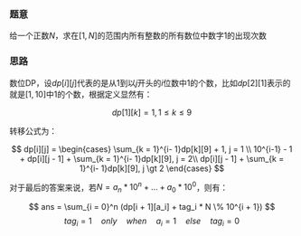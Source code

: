 ### 题意
给一个正数$N$，求在$[1,N]$的范围内所有整数的所有数位中数字$1$的出现次数

### 思路
数位DP，设$dp[i][j]$代表的是从$1$到以$j$开头的$i$位数中$1$的个数，比如$dp[2][1]$表示的就是$[1,10]$中$1$的个数，根据定义显然有：

$$
dp[1][k] = 1, 1 \le k \le 9
$$

转移公式为：

$$
dp[i][j] = \begin{cases}
\sum_{k = 1}^{i- 1}dp[k][9] + 1, j = 1 \\
10^{i-1} - 1 + dp[i][j - 1] + \sum_{k = 1}^{i- 1}dp[k][9], j = 2\\
dp[i][j - 1] + \sum_{k = 1}^{i- 1}dp[k][9], j \gt 2
\end{cases}
$$

对于最后的答案来说，若$N = a_{n} * 10^n + \ldots + a_{0}*10^0$，则有：

$$
ans = \sum_{i = 0}^n (dp[i + 1][a_i] + tag_i * N \% 10^{i + 1})
$$
$$
tag_i = 1\quad only\quad when\quad a_i = 1\quad else\quad tag_i = 0
$$